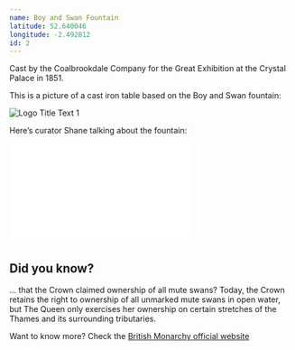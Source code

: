 ```yaml
---
name: Boy and Swan Fountain
latitude: 52.640046
longitude: -2.492812
id: 2
---
```


Cast by the Coalbrookdale Company for the Great Exhibition at the Crystal Palace in 1851.

This is a picture of a cast iron table based on the Boy and Swan fountain:

![](/images/historic-photos/boy_and_swan.jpg "Logo Title Text 1")

Here’s curator Shane talking about the fountain:

<iframe width="320" height="180" src="//www.youtube.com/embed/aaXTnWDJPdA?rel=0" frameborder="0" allowfullscreen></iframe>

## Did you know?

... that the Crown claimed ownership of all mute swans? Today, the Crown retains the right to ownership of all unmarked mute swans in open water, but The Queen only exercises her ownership on certain stretches of the Thames and its surrounding tributaries. 

Want to know more? Check the [British Monarchy official website](http://www.royal.gov.uk/royaleventsandceremonies/swanupping/swanupping.aspx)
